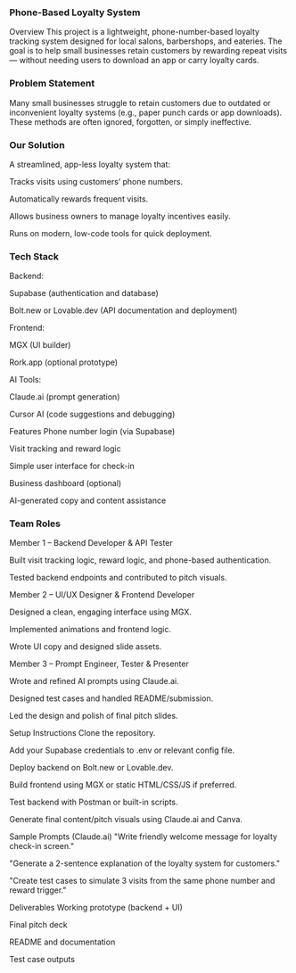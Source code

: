 ### Phone-Based Loyalty System
Overview
This project is a lightweight, phone-number-based loyalty tracking system designed for local salons, barbershops, and eateries. The goal is to help small businesses retain customers by rewarding repeat visits — without needing users to download an app or carry loyalty cards.

### Problem Statement
Many small businesses struggle to retain customers due to outdated or inconvenient loyalty systems (e.g., paper punch cards or app downloads). These methods are often ignored, forgotten, or simply ineffective.

### Our Solution
A streamlined, app-less loyalty system that:

Tracks visits using customers’ phone numbers.

Automatically rewards frequent visits.

Allows business owners to manage loyalty incentives easily.

Runs on modern, low-code tools for quick deployment.

### Tech Stack
Backend:

Supabase (authentication and database)

Bolt.new or Lovable.dev (API documentation and deployment)

Frontend:

MGX (UI builder)

Rork.app (optional prototype)

AI Tools:

Claude.ai (prompt generation)

Cursor AI (code suggestions and debugging)

Features
Phone number login (via Supabase)

Visit tracking and reward logic

Simple user interface for check-in

Business dashboard (optional)

AI-generated copy and content assistance

### Team Roles
Member 1 – Backend Developer & API Tester

Built visit tracking logic, reward logic, and phone-based authentication.

Tested backend endpoints and contributed to pitch visuals.

Member 2 – UI/UX Designer & Frontend Developer

Designed a clean, engaging interface using MGX.

Implemented animations and frontend logic.

Wrote UI copy and designed slide assets.

Member 3 – Prompt Engineer, Tester & Presenter

Wrote and refined AI prompts using Claude.ai.

Designed test cases and handled README/submission.

Led the design and polish of final pitch slides.

Setup Instructions
Clone the repository.

Add your Supabase credentials to .env or relevant config file.

Deploy backend on Bolt.new or Lovable.dev.

Build frontend using MGX or static HTML/CSS/JS if preferred.

Test backend with Postman or built-in scripts.

Generate final content/pitch visuals using Claude.ai and Canva.

Sample Prompts (Claude.ai)
"Write friendly welcome message for loyalty check-in screen."

"Generate a 2-sentence explanation of the loyalty system for customers."

"Create test cases to simulate 3 visits from the same phone number and reward trigger."

Deliverables
Working prototype (backend + UI)

Final pitch deck

README and documentation

Test case outputs

